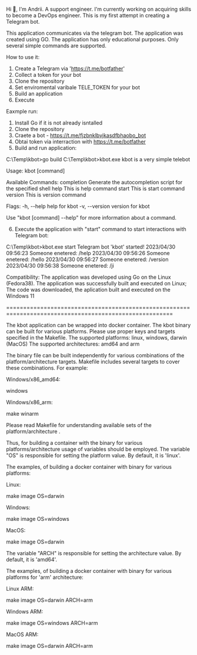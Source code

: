 Hi 👋, I'm Andrii.
A support engineer.
I'm currently working on acquiring skills to become a DevOps engineer.
This is my first attempt in creating a Telegram bot.

This application communicates via the telegram bot.
The application was created using GO.
The application has only educational purposes.
Only several simple commands are supported.

How to use it:
1. Create a Telegram via 'https://t.me/botfather'
2. Collect a token for your bot
3. Clone the repository
4. Set enviromental varibale TELE_TOKEN for your bot
5. Build an application
6. Execute

Eaxmple run:
1. Install Go if it is not already isntalled
2. Clone the repository
3. Craete a bot - https://t.me/fjzbnklbvjkasdfbhaobo_bot
4. Obtai token via interraction with https://t.me/botfather
5. Build and run application:


C:\Temp\kbot>go build
C:\Temp\kbot>kbot.exe
kbot is a very simple telebot

Usage:
  kbot [command]

Available Commands:
  completion  Generate the autocompletion script for the specified shell
  help        This is help command
  start       This is start command
  version     This is version command

Flags:
  -h, --help      help for kbot
  -v, --version   version for kbot

Use "kbot [command] --help" for more information about a command.


6. Execute the application with "start" command to start interactions with Telegram bot:


C:\Temp\kbot>kbot.exe start
Telegram bot 'kbot' started!
2023/04/30 09:56:23 Someone enetered: /help
2023/04/30 09:56:26 Someone enetered: /hello
2023/04/30 09:56:27 Someone enetered: /version
2023/04/30 09:56:38 Someone enetered: /ji


Compatibility:
The application was developed using Go on the Linux (Fedora38).
The application was successfully built and executed on Linux;
The code was downloaded, the aplication built and executed on the Windows 11

=======================================================================================================

The kbot application can be wrapped into docker container.
The kbot binary can be built for various platforms.
Please use proper keys and targets specified in the Makefile.
The supported platforms: linux, windows, darwin (MacOS)
The supported architectures: amd64 and arm

The binary file can be built independently for various combinations of the platform/architecture targets.
Makefile includes several targets to cover these combinations.
For example:

Windows/x86_amd64:

windows

Windows/x86_arm:

make winarm

Please read Makefile for understanding available sets of the platform/architecture .

Thus, for building a container with the binary for various platforms/architecture usage of variables should be employed.
The variable "OS" is responsible for setting the platform value.
By default, it is 'linux'.

The examples, of building a docker container with binary for various platforms:

Linux:

make image OS=darwin

Windows:

make image OS=windows

MacOS:

make image OS=darwin

The variable "ARCH"  is responsible for setting the architecture value.
By default, it is 'amd64'.

The examples, of building a docker container with binary for various platforms for 'arm' architecture:

Linux ARM:

make image OS=darwin ARCH=arm

Windows ARM:

make image OS=windows ARCH=arm

MacOS ARM:

make image OS=darwin ARCH=arm
